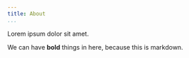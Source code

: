 ```yaml
---
title: About
...
```

Lorem ipsum dolor sit amet.

We can have **bold** things in here, because this is markdown.
